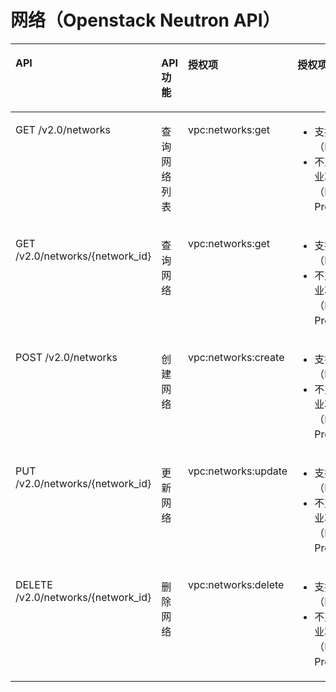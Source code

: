 # 网络（Openstack Neutron API）<a name="vpc_permission_0011"></a>

<a name="table11673171511413"></a>
<table><thead align="left"><tr id="row15732115164110"><th class="cellrowborder" valign="top" width="37%" id="mcps1.1.5.1.1"><p id="p17732101524116"><a name="p17732101524116"></a><a name="p17732101524116"></a>API</p>
</th>
<th class="cellrowborder" valign="top" width="12%" id="mcps1.1.5.1.2"><p id="p104751580113"><a name="p104751580113"></a><a name="p104751580113"></a>API功能</p>
</th>
<th class="cellrowborder" valign="top" width="19%" id="mcps1.1.5.1.3"><p id="p373241524117"><a name="p373241524117"></a><a name="p373241524117"></a>授权项</p>
</th>
<th class="cellrowborder" valign="top" width="32%" id="mcps1.1.5.1.4"><p id="p1366363695811"><a name="p1366363695811"></a><a name="p1366363695811"></a>授权项作用域</p>
</th>
</tr>
</thead>
<tbody><tr id="row157326156414"><td class="cellrowborder" valign="top" width="37%" headers="mcps1.1.5.1.1 "><p id="p1173212156415"><a name="p1173212156415"></a><a name="p1173212156415"></a>GET /v2.0/networks</p>
</td>
<td class="cellrowborder" valign="top" width="12%" headers="mcps1.1.5.1.2 "><p id="p84753589117"><a name="p84753589117"></a><a name="p84753589117"></a>查询网络列表</p>
</td>
<td class="cellrowborder" valign="top" width="19%" headers="mcps1.1.5.1.3 "><p id="p135711055124116"><a name="p135711055124116"></a><a name="p135711055124116"></a>vpc:networks:get</p>
</td>
<td class="cellrowborder" valign="top" width="32%" headers="mcps1.1.5.1.4 "><a name="ul66241846203119"></a><a name="ul66241846203119"></a><ul id="ul66241846203119"><li>支持：项目（Project）</li><li>不支持：企业项目（Enterprise Project）</li></ul>
</td>
</tr>
<tr id="row77321415184117"><td class="cellrowborder" valign="top" width="37%" headers="mcps1.1.5.1.1 "><p id="p1773241564114"><a name="p1773241564114"></a><a name="p1773241564114"></a>GET /v2.0/networks/{network_id}</p>
</td>
<td class="cellrowborder" valign="top" width="12%" headers="mcps1.1.5.1.2 "><p id="p164756582018"><a name="p164756582018"></a><a name="p164756582018"></a>查询网络</p>
</td>
<td class="cellrowborder" valign="top" width="19%" headers="mcps1.1.5.1.3 "><p id="p1887275654110"><a name="p1887275654110"></a><a name="p1887275654110"></a>vpc:networks:get</p>
</td>
<td class="cellrowborder" valign="top" width="32%" headers="mcps1.1.5.1.4 "><a name="ul95023481322"></a><a name="ul95023481322"></a><ul id="ul95023481322"><li>支持：项目（Project）</li><li>不支持：企业项目（Enterprise Project）</li></ul>
</td>
</tr>
<tr id="row6733181554110"><td class="cellrowborder" valign="top" width="37%" headers="mcps1.1.5.1.1 "><p id="p6733515124120"><a name="p6733515124120"></a><a name="p6733515124120"></a>POST /v2.0/networks</p>
</td>
<td class="cellrowborder" valign="top" width="12%" headers="mcps1.1.5.1.2 "><p id="p947510581319"><a name="p947510581319"></a><a name="p947510581319"></a>创建网络</p>
</td>
<td class="cellrowborder" valign="top" width="19%" headers="mcps1.1.5.1.3 "><p id="p106995817411"><a name="p106995817411"></a><a name="p106995817411"></a>vpc:networks:create</p>
</td>
<td class="cellrowborder" valign="top" width="32%" headers="mcps1.1.5.1.4 "><a name="ul15513950173211"></a><a name="ul15513950173211"></a><ul id="ul15513950173211"><li>支持：项目（Project）</li><li>不支持：企业项目（Enterprise Project）</li></ul>
</td>
</tr>
<tr id="row1373361534112"><td class="cellrowborder" valign="top" width="37%" headers="mcps1.1.5.1.1 "><p id="p4733101504111"><a name="p4733101504111"></a><a name="p4733101504111"></a>PUT /v2.0/networks/{network_id}</p>
</td>
<td class="cellrowborder" valign="top" width="12%" headers="mcps1.1.5.1.2 "><p id="p4476165810113"><a name="p4476165810113"></a><a name="p4476165810113"></a>更新网络</p>
</td>
<td class="cellrowborder" valign="top" width="19%" headers="mcps1.1.5.1.3 "><p id="p202391459194120"><a name="p202391459194120"></a><a name="p202391459194120"></a>vpc:networks:update</p>
</td>
<td class="cellrowborder" valign="top" width="32%" headers="mcps1.1.5.1.4 "><a name="ul33641652103217"></a><a name="ul33641652103217"></a><ul id="ul33641652103217"><li>支持：项目（Project）</li><li>不支持：企业项目（Enterprise Project）</li></ul>
</td>
</tr>
<tr id="row20733111574111"><td class="cellrowborder" valign="top" width="37%" headers="mcps1.1.5.1.1 "><p id="p5733201511416"><a name="p5733201511416"></a><a name="p5733201511416"></a>DELETE /v2.0/networks/{network_id}</p>
</td>
<td class="cellrowborder" valign="top" width="12%" headers="mcps1.1.5.1.2 "><p id="p247615588112"><a name="p247615588112"></a><a name="p247615588112"></a>删除网络</p>
</td>
<td class="cellrowborder" valign="top" width="19%" headers="mcps1.1.5.1.3 "><p id="p19356507425"><a name="p19356507425"></a><a name="p19356507425"></a>vpc:networks:delete</p>
</td>
<td class="cellrowborder" valign="top" width="32%" headers="mcps1.1.5.1.4 "><a name="ul185134914469"></a><a name="ul185134914469"></a><ul id="ul185134914469"><li>支持：项目（Project）</li><li>不支持：企业项目（Enterprise Project）</li></ul>
</td>
</tr>
</tbody>
</table>

